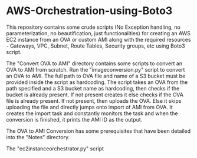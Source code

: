 # AWS-Orchestration-using-Boto3

This repository contains some crude scripts (No Exception handling, no parameterization, no beautification, just functionalities) for creating an AWS EC2 instance from an OVA or custom AMI along with the required resources - Gateways, VPC, Subnet, Route Tables, Security groups, etc using Boto3 script.

The "Convert OVA to AMI" directory contains some scripts to convert an OVA to AMI from scratch. Run the "imageconversion.py" script to convert an OVA to AMI. The full path to OVA file and name of a S3 bucket must be provided inside the script as hardcoding.
The script takes an OVA from the path specified and a S3 bucket name as hardcoding, then checks if the bucket is already present. If not present creates it else checks if the OVA file is already present. If not present, then uploads the OVA. Else it skips uploading the file and directly jumps onto import of AMI from OVA. It creates the import task and constantly monitors the task and when the conversion is finished, it prints the AMI ID as the output.

The OVA to AMI Conversion has some prerequisites that have been detailed into the "Notes" directory.

The "ec2instanceorchestrator.py" script 
